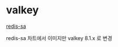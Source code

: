 # valkey

[redis-sa](https://github.com/DandyDeveloper/charts/tree/master/charts/redis-ha)

redis-sa 차트에서 이미지만 valkey 8.1.x 로 변경

